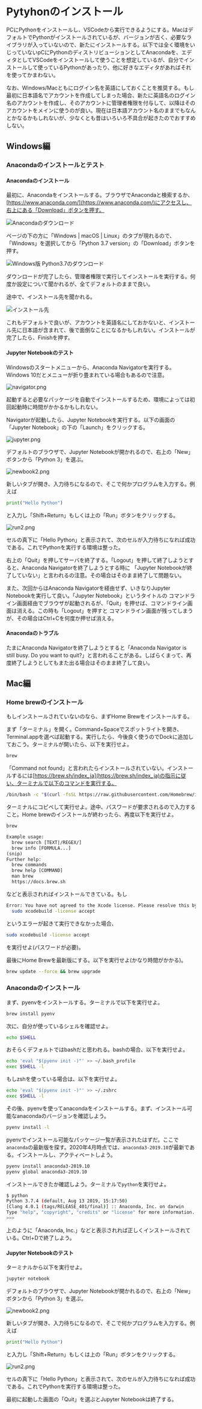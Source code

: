 # Pytyhonのインストール

PCにPythonをインストールし、VSCodeから実行できるようにする。MacはデフォルトでPythonがインストールされているが、バージョンが古く、必要なライブラリが入っていないので、新たにインストールする。以下では全く環境をいじっていないpCにPythonのディストリビューションとしてAnacondaを、エディタとしてVSCodeをインストールして使うことを想定しているが、自分でインストールして使っているPythonがあったり、他に好きなエディタがあればそれを使ってかまわない。

なお、Windows/Macともにログイン名を英語にしておくことを推奨する。もし最初に日本語名でアカウントを作成してしまった場合、新たに英語名のログイン名のアカウントを作成し、そのアカウントに管理者権限を付与して、以降はそのアカウントをメインに使うのが良い。現在は日本語アカウント名のままでもなんとかなるかもしれないが、少なくとも昔はいろいろ不具合が起きたのでおすすめしない。

## Windows編

### Anacondaのインストールとテスト

#### Anacondaのインストール

最初に、Anacondaをインストールする。ブラウザでAnacondaと検索するか、[https://www.anaconda.com/](https://www.anaconda.com/)にアクセスし、右上にある「Download」ボタンを押す。

![Anacondaのダウンロード](fig/anaconda_download.png)

ページの下の方に「Windows | macOS | Linux」のタブが現れるので、「Windows」を選択してから「Python 3.7 version」の「Download」ボタンを押す。

![Windows版 Python3.7のダウンロード](fig/windows_download.png)

ダウンロードが完了したら、管理者権限で実行してインストールを実行する。何度か設定について聞かれるが、全てデフォルトのままで良い。

途中で、インストール先を聞かれる。

![インストール先](fig/install_path.png)

これもデフォルトで良いが、アカウントを英語名にしておかないと、インストール先に日本語が含まれて、後で面倒なことになるかもしれない。インストールが完了したら、Finishを押す。

#### Jupyter Notebookのテスト

Windowsのスタートメニューから、Anaconda Navigatorを実行する。Windows 10だとメニューが折り畳まれている場合もあるので注意。

![navigator.png](fig/navigator.png)

起動すると必要なパッケージを自動でインストールするため、環境によっては初回起動時に時間がかかるかもしれない。

Navigatorが起動したら、Jupyter Notebookを実行する。以下の画面の「Jupyter Notebook」の下の「Launch」をクリックする。

![jupyter.png](fig/jupyter.png)

デフォルトのブラウザで、Jupyter Notebookが開かれるので、右上の「New」ボタンから「Python 3」を選ぶ。

![newbook2.png](fig/newbook2.png)

新しいタブが開き、入力待ちになるので、そこで何かプログラムを入力する。例えば

```py
print("Hello Python")
```

と入力し「Shift+Return」もしくは上の「Run」ボタンをクリックする。

![run2.png](fig/run2.png)

セルの真下に「Hello Python」と表示されて、次のセルが入力待ちになれば成功である。これでPythonを実行する環境は整った。

右上の「Quit」を押してサーバを終了する。「Logout」を押して終了しようとすると、Anaconda Navigatorを終了しようとする時に
「Jupyter Notebookが終了していない」と言われるの注意。その場合はそのまま終了して問題ない。

また、次回からはAnaconda Navigatorを経由せず、いきなりJupyter Notebookを実行して良い。「Jupyter Notebook」というタイトルの
コマンドライン画面経由でブラウザが起動されるが、「Quit」を押せば、コマンドライン画面は消える。この時も「Logout」を押すと
コマンドライン画面が残ってしまうが、その場合はCtrl+Cを何度か押せば消える。

#### Anacondaのトラブル

たまにAnaconda Navigatorを終了しようとすると「Anaconda Navigator is still busy. Do you want to quit?」と言われることがある。しばらくまって、再度終了しようとしてもまた出る場合はそのまま終了して良い。

## Mac編

### Home brewのインストール

もしインストールされていないのなら、まずHome Brewをインストールする。

まず「ターミナル」を開く。Command+Spaceでスポットライトを開き、Terminal.appを選べば起動する。実行したら、今後良く使うのでDockに追加しておこう。ターミナルが開いたら、以下を実行せよ。

```sh
brew
```

「Command not found」と言われたらインストールされていない。インストールするには[https://brew.sh/index_ja](https://brew.sh/index_ja)の指示に従い、ターミナルで以下のコマンドを実行する。

```sh
/bin/bash -c "$(curl -fsSL https://raw.githubusercontent.com/Homebrew/install/master/install.sh)"
```

ターミナルにコピペして実行せよ。途中、パスワードが要求されるので入力すること。Home brewのインストールが終わったら、再度以下を実行せよ。

```sh
brew
```

```txt
Example usage:
  brew search [TEXT|/REGEX/]
  brew info [FORMULA...]
(snip)
Further help:
  brew commands
  brew help [COMMAND]
  man brew
  https://docs.brew.sh
```

などと表示されればインストールできている。もし

```sh
Error: You have not agreed to the Xcode license. Please resolve this by running:
  sudo xcodebuild -license accept
```

というエラーが起きて実行できなかった場合、

```sh
sudo xcodebuild -license accept
```

を実行せよ(パスワードが必要)。

最後にHome Brewを最新版にする。以下を実行せよ(かなり時間がかかる)。

```sh
brew update --force && brew upgrade
```

### Anacondaのインストール

まず、pyenvをインストールする。ターミナルで以下を実行せよ。

```sh
brew install pyenv
```

次に、自分が使っているシェルを確認せよ。

```sh
echo $SHELL
```

おそらくデフォルトではbashだと思われる。bashの場合、以下を実行せよ。

```sh
echo 'eval "$(pyenv init -)"' >> ~/.bash_profile
exec $SHELL -l
```

もしzshを使っている場合は、以下を実行せよ。

```sh
echo 'eval "$(pyenv init -)"' >> ~/.zshrc
exec $SHELL -l
```

その後、pyenvを使ってanacondaをインストールする。まず、インストール可能なanacondaのバージョンを確認しよう。

```sh
pyenv install -l
```

pyenvでインストール可能なパッケージ一覧が表示されたはずだ。ここで`anaconda`の最新版を探す。2020年4月時点では、`anaconda3-2019.10`が最新である。インストールし、アクティベートしよう。

```sh
pyenv install anaconda3-2019.10
pyenv global anaconda3-2019.10
```

インストールできたか確認しよう。ターミナルで`python`を実行せよ。

```sh
$ python
Python 3.7.4 (default, Aug 13 2019, 15:17:50) 
[Clang 4.0.1 (tags/RELEASE_401/final)] :: Anaconda, Inc. on darwin
Type "help", "copyright", "credits" or "license" for more information.
>>> 
```

上のように「Anaconda, Inc.」などと表示されれば正しくインストールされている。Ctrl+Dで終了しよう。

#### Jupyter Notebookのテスト

ターミナルから以下を実行せよ。

```sh
jupyter notebook
```

デフォルトのブラウザで、Jupyter Notebookが開かれるので、右上の「New」ボタンから「Python 3」を選ぶ。

![newbook2.png](fig/newbook2.png)

新しいタブが開き、入力待ちになるので、そこで何かプログラムを入力する。例えば

```py
print("Hello Python")
```

と入力し「Shift+Return」もしくは上の「Run」ボタンをクリックする。

![run2.png](fig/run2.png)

セルの真下に「Hello Python」と表示されて、次のセルが入力待ちになれば成功である。これでPythonを実行する環境は整った。

最初に起動した画面の「Quit」を選ぶとJupyter Notebookは終了する。
